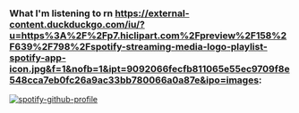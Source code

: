 

### What I'm listening to rn https://external-content.duckduckgo.com/iu/?u=https%3A%2F%2Fp7.hiclipart.com%2Fpreview%2F158%2F639%2F798%2Fspotify-streaming-media-logo-playlist-spotify-app-icon.jpg&f=1&nofb=1&ipt=9092066fecfb811065e55ec9709f8e548cca7eb0fc26a9ac33bb780066a0a87e&ipo=images:
[![spotify-github-profile](https://spotify-github-profile.vercel.app/api/view?uid=wpmw4j4q68qrrrb2ijpl94nte&cover_image=true&theme=novatorem&show_offline=false&background_color=121212&interchange=false&bar_color=53b14f&bar_color_cover=false)](https://github.com/kittinan/spotify-github-profile)
